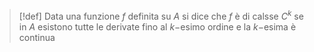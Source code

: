 >[!def] 
>Data una funzione $f$ definita su $A$ si dice che $f$ è di calsse $C^k$ se in $A$ esistono tutte le derivate fino al $k-$esimo ordine e la $k-$esima è continua



